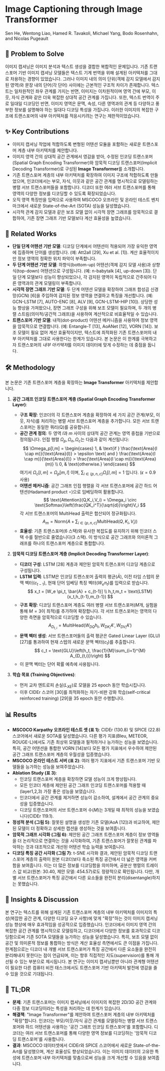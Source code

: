 # Image Captioning through Image Transformer

Sen He, Wentong Liao, Hamed R. Tavakoli, Michael Yang, Bodo Rosenhahn, and Nicolas Pugeault

## 🧩 Problem to Solve

이미지 캡셔닝은 이미지 분석과 텍스트 생성을 결합한 복합적인 문제입니다. 기존 트랜스포머 기반 이미지 캡셔닝 모델들은 텍스트 기계 번역을 위해 설계된 아키텍처를 그대로 차용하는 경향이 있었습니다. 그러나 이미지 내의 의미 단위(객체 감지 모델에서 감지된 영역)와 문장 내의 단어(각 단어) 사이에는 근본적인 구조적 차이가 존재합니다. 텍스트는 일차원적인 좌우 관계를 가지는 반면, 이미지는 이차원적이며 영역 간에 부모, 이웃, 자식 관계와 같은 더욱 복잡한 상대적 공간 관계를 가집니다. 또한, 텍스트 번역이 주로 일대일 디코딩인 반면, 이미지 영역은 문맥, 속성, 다른 영역과의 관계 등 다양하고 풍부한 정보를 설명해야 하는 일대다 디코딩 특성을 가집니다. 이러한 이미지의 복잡한 구조에 트랜스포머의 내부 아키텍처를 적응시키려는 연구는 제한적이었습니다.

## ✨ Key Contributions

- 이미지 캡셔닝 작업에 적합하도록 변형된 어텐션 모듈을 포함하는 새로운 트랜스포머 계층 내부 아키텍처를 제안합니다.
- 이미지 영역 간의 상대적 공간 관계에서 영감을 받아, 수정된 인코딩 트랜스포머(Spatial Graph Encoding Transformer)와 암묵적 디코딩 트랜스포머(Implicit Decoding Transformer)로 구성된 **Image Transformer**를 소개합니다.
- 기존 트랜스포머 계층의 내부 아키텍처를 확장하여 이미지 구조에 적합하도록 만들었으며, 인코더에서는 부모, 자식, 이웃과 같은 공간 관계를 명시적으로 모델링하는 병렬 서브 트랜스포머들을 포함합니다. 디코더 또한 여러 서브 트랜스포머를 통해 영역의 다양한 정보를 디코딩할 수 있도록 확장되었습니다.
- 오직 영역 특징만을 입력으로 사용하여 MSCOCO 오프라인 및 온라인 테스트 벤치마크에서 새로운 State-of-the-Art (SOTA) 성능을 달성했습니다.
- 시각적 관계 감지 모델과 같은 보조 모델 없이 시각적 장면 그래프를 암묵적으로 결합하여, 기존 장면 그래프 기반 모델보다 계산 효율성을 높였습니다.

## 📎 Related Works

- **단일 단계 어텐션 기반 모델**: 디코딩 단계에서 어텐션이 적용되어 가장 유익한 영역에 집중하며 단어를 생성합니다. (예: Att2all [29], Xu et al. [1]). 계산 효율적이지만 정보 영역의 정확한 위치 파악이 부족합니다.
- **두 단계 어텐션 기반 모델**: 하향식(bottom-up) 어텐션(객체 감지 모델 사용)과 상향식(top-down) 어텐션으로 구성됩니다. (예: n-babytalk [4], up-down [3]). 단일 단계 모델보다 성능이 향상되었으나, 각 감지된 영역이 독립적으로 간주되어 다른 영역과의 관계 모델링이 부족합니다.
- **시각적 장면 그래프 기반 모델**: 두 단계 어텐션 모델을 확장하여 그래프 합성곱 신경망(GCN) [6]을 주입하여 감지된 정보 영역을 연결하고 특징을 개선합니다. (예: GCN-LSTM [7], AUTO-ENC [8], ALV [9], GCN-LSTM-HIP [10]). 상당한 성능 향상을 가져왔으나, 장면 그래프 구성을 위해 보조 모델이 필요하며, 두 개의 병렬 스트림(의미적/공간적 그래프)을 사용하여 계산적으로 비효율적일 수 있습니다.
- **트랜스포머 기반 모델**: 내적(dot-product) 어텐션 메커니즘을 사용하여 정보 영역을 암묵적으로 연결합니다. (예: Entangle-T [13], AoANet [12], VORN [14]). 보조 모델이 필요 없어 계산 효율적이지만, 텍스트에 최적화된 기존 트랜스포머의 내부 아키텍처를 그대로 사용한다는 한계가 있습니다. 본 논문은 이 한계를 극복하고자 트랜스포머의 *내부 아키텍처*를 이미지 데이터에 맞게 수정하는 데 중점을 둡니다.

## 🛠️ Methodology

본 논문은 기존 트랜스포머 계층을 확장하는 **Image Transformer** 아키텍처를 제안합니다.

1. **공간 그래프 인코딩 트랜스포머 계층 (Spatial Graph Encoding Transformer Layer)**:

   - **구조 확장**: 인코더의 각 트랜스포머 계층을 확장하여 세 가지 공간 관계(부모, 이웃, 자식)를 처리하는 병렬 서브 트랜스포머 계층을 추가합니다. 모든 서브 트랜스포머는 동일한 쿼리(Q)를 공유합니다.
   - **공간 관계 정의**: 두 영역 $l$과 $m$ 사이의 상대적 공간 관계는 영역 중첩을 기반으로 정의됩니다. 인접 행렬 $\Omega_p, \Omega_n, \Omega_c$는 다음과 같이 계산됩니다:
     $$
     \Omega_p[l,m] = \begin{cases} 1, & \text{if } \frac{\text{Area}(l \cap m)}{\text{Area}(l)} > \epsilon \text{ and } \frac{\text{Area}(l \cap m)}{\text{Area}(l)} > \frac{\text{Area}(l \cap m)}{\text{Area}(m)} \\ 0, & \text{otherwise.} \end{cases}
     $$
     여기서 $\Omega_c[l,m] = \Omega_p[m,l]$ 이며, $\sum_{i \in \{p,n,c\}} \Omega_i[l,m] = 1$ 입니다. ($\epsilon = 0.9$ 사용)
   - **어텐션 메커니즘**: 공간 그래프 인접 행렬을 각 서브 트랜스포머에 공간 하드 어텐션(Hadamard product $\circ$)으로 임베딩하여 활용합니다.
     $$
     \text{Attention}(Q,K_i,V_i) = \Omega_i \circ \text{Softmax}\left(\frac{QK_i^T}{\sqrt{d}}\right)V_i
     $$
     각 서브 트랜스포머의 MultiHead 출력은 합산되어 정규화됩니다.
     $$
     A_m = \text{Norm}\left(A + \sum_{i \in \{p,n,c\}} \text{MultiHead}(Q,K_i,V_i)\right)
     $$
   - **효율성**: 기존 트랜스포머(6 스택)와 유사한 복잡도를 유지하기 위해 인코더 스택 수를 절반으로 줄였습니다(3 스택). 이 방식으로 공간 그래프와 의미론적 그래프를 하나의 트랜스포머 계층으로 통합합니다.

2. **암묵적 디코딩 트랜스포머 계층 (Implicit Decoding Transformer Layer)**:

   - **디코더 구성**: LSTM [28] 계층과 제안된 암묵적 트랜스포머 디코딩 계층으로 구성됩니다.
   - **LSTM 입력**: LSTM은 인코딩 트랜스포머 출력의 평균($\bar{A}$), 이전 타임 스텝의 문맥 벡터($c_{t-1}$), 현재 단어 임베딩 특징 벡터($W_e \pi_t$)를 입력으로 받습니다.
     $$
     x_t = [W_e \pi_t, \bar{A} + c_{t-1}] \\
     h_t,m_t = \text{LSTM}(x_t,h_{t-1},m_{t-1})
     $$
   - **구조 확장**: 디코딩 트랜스포머 계층도 여러 병렬 서브 트랜스포머($M$개, 실험을 통해 $M=3$이 최적)를 추가하여 확장합니다. 각 서브 트랜스포머는 영역의 다양한 측면을 암묵적으로 디코딩할 수 있습니다.
     $$
     A_{D_{t,i}} = \text{MultiHead}(W_{DQ}h_t, W_{DK_i}A', W_{DV_i}A')
     $$
   - **문맥 벡터 생성**: 서브 트랜스포머들의 출력 평균은 Gated Linear Layer (GLU) [27]를 통과하여 현재 스텝의 새로운 문맥 벡터($c_t$)를 추출합니다.
     $$
     c_t = \text{GLU}\left(h_t, \frac{1}{M}\sum_{i=1}^{M} A_{D_{t,i}}\right)
     $$
   - 이 문맥 벡터는 단어 확률 예측에 사용됩니다.

3. **학습 목표 (Training Objectives)**:
   - 먼저 교차 엔트로피 손실($L_{XE}$)로 모델을 25 epoch 동안 학습시킵니다.
   - 이후 CIDEr 스코어 [30]를 최적화하는 자기-비판 강화 학습(self-critical reinforced training) [29]을 35 epoch 동안 수행합니다.

## 📊 Results

- **MSCOCO Karpathy 오프라인 테스트 셋 (표 1)**: CIDEr (130.8) 및 SPICE (22.8) 스코어에서 새로운 SOTA를 달성했습니다. 다른 평가 지표(Bleu, METEOR, ROUGE-L)에서도 기존 최상위 모델들과 필적하거나 능가하는 성능을 보였습니다. 특히, 공간 어텐션을 통합한 VORN [14]보다 모든 평가 지표에서 우수하여 제안된 공간 그래프 트랜스포머 계층의 우월성을 입증했습니다.
- **MSCOCO 온라인 테스트 서버 (표 2)**: 여러 평가 지표에서 기존 트랜스포머 기반 모델들을 능가하는 성능을 보여주었습니다.
- **Ablation Study (표 3)**:
  - 인코딩 트랜스포머 계층을 확장하면 모델 성능이 크게 향상됩니다.
  - 모든 인코더 계층에 제안된 공간 그래프 인코딩 트랜스포머를 적용할 때(layer1,2,3) 가장 좋은 성능을 보였습니다.
  - 인코더에서 공간 관계를 제거하면 성능이 감소하여, 설계에서 공간 관계의 중요성을 입증했습니다.
  - 디코딩 트랜스포머의 서브 트랜스포머 수($M$)는 3개일 때 최적의 성능을 보였습니다(CIDEr 119.1).
- **정성적 분석 (그림 5)**: 잘못된 설명을 생성한 기존 모델(AoA [12])과 비교하여, 제안된 모델이 더 정확하고 상세한 캡션을 생성하는 것을 보여줍니다.
- **암묵적 그래프 시각화 (그림 6)**: 제안된 공간 그래프 트랜스포머 계층이 정보 영역들을 더 논리적으로 연결하는 것을 시각화하여, 기존 트랜스포머가 잘못된 관계를 파악하는 것과 대조적으로 개선된 어텐션 학습 능력을 보여줍니다.
- **디코딩 특징 공간 시각화 (그림 7)**: t-SNE 시각화 결과, 제안된 암묵적 디코딩 트랜스포머 계층의 출력이 원본 디코더보다 축소된 특징 공간에서 더 넓은 영역을 커버함을 보여줍니다. 이는 더 많은 정보를 디코딩함을 의미하며, 공분산 행렬의 트레이스 값 비교(원본: 30.40, 제안 모델: 454.57)로도 정량적으로 확인됩니다. 다만, 개별 서브 트랜스포머가 특징 공간에서 다른 요소들을 완전히 분리(disentangle)하지는 못했습니다.

## 🧠 Insights & Discussion

본 연구는 텍스트를 위해 설계된 기존 트랜스포머 계층의 내부 아키텍처를 이미지의 특성(복잡한 공간 관계, 다양한 디코딩 요구 사항)에 맞게 "확장"하는 것이 이미지 캡셔닝 성능 향상에 매우 효과적임을 성공적으로 입증했습니다. 인코더에서 이미지 영역 간의 복잡한 공간 관계를 명시적으로 모델링하고, 디코더에서 다양한 정보를 효과적으로 디코딩함으로써 기존 SOTA 모델들을 능가하는 성능을 달성했습니다. 특히, 보조 모델 없이 공간 및 의미론적 정보를 통합하는 방식은 계산 효율성 측면에서도 큰 이점을 가집니다. 한계점으로는 디코더 내 개별 서브 트랜스포머가 특징 공간에서 다른 요소들을 완전히 분리해내지 못한다는 점이 언급되며, 이는 향후 직접적인 지도(supervision)를 통해 개선될 수 있는 부분으로 제시됩니다. 본 연구는 이미지 캡셔닝뿐만 아니라 관계형 어텐션이 필요한 다른 컴퓨터 비전 태스크에서도 트랜스포머 기반 아키텍처 발전에 영감을 줄 수 있을 것으로 기대됩니다.

## 📌 TL;DR

- **문제**: 기존 트랜스포머는 이미지 캡셔닝에서 이미지의 복잡한 2D/3D 공간 관계와 다중 정보 디코딩이라는 특성을 처리하는 데 한계가 있습니다.
- **해결책**: "Image Transformer"를 제안하여 트랜스포머 계층의 내부 아키텍처를 "확장"합니다. 인코더는 부모/이웃/자식 공간 관계를 모델링하는 병렬 서브 트랜스포머와 하드 어텐션을 사용하는 '공간 그래프 인코딩 트랜스포머'를 포함합니다. 디코더는 여러 서브 트랜스포머를 통해 다양한 영역 정보를 디코딩하는 '암묵적 디코딩 트랜스포머'를 사용합니다.
- **결과**: MSCOCO 데이터셋에서 CIDEr와 SPICE 스코어에서 새로운 State-of-the-Art를 달성했으며, 계산 효율성도 향상되었습니다. 이는 이미지 데이터의 고유한 특성에 트랜스포머 내부 아키텍처를 맞춤으로써 성능을 크게 개선할 수 있음을 보여줍니다.
